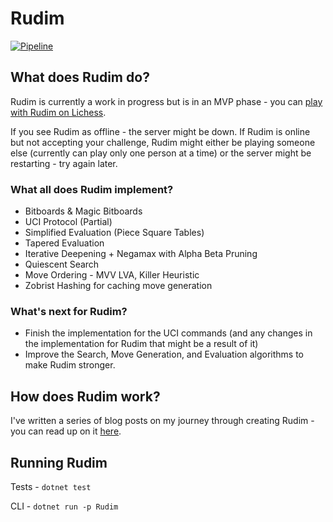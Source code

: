 # Rudim
[![Pipeline](https://github.com/znxftw/rudim/actions/workflows/pipeline.yml/badge.svg)](https://github.com/znxftw/rudim/actions/workflows/pipeline.yml)

## What does Rudim do?

Rudim is currently a work in progress but is in an MVP phase - you can [play with Rudim on Lichess](https://lichess.org/@/rudim-bot).  

If you see Rudim as offline - the server might be down. If Rudim is online but not accepting your challenge, Rudim might either be playing someone else (currently can play only one person at a time) or the server might be restarting - try again later.

### What all does Rudim implement?

- Bitboards & Magic Bitboards
- UCI Protocol (Partial)
- Simplified Evaluation (Piece Square Tables)
- Tapered Evaluation
- Iterative Deepening + Negamax with Alpha Beta Pruning
- Quiescent Search
- Move Ordering - MVV LVA, Killer Heuristic
- Zobrist Hashing for caching move generation

### What's next for Rudim?

- Finish the implementation for the UCI commands (and any changes in the implementation for Rudim that might be a result of it)
- Improve the Search, Move Generation, and Evaluation algorithms to make Rudim stronger.

## How does Rudim work?

I've written a series of blog posts on my journey through creating Rudim - you can read up on it [here](https://vishnubhagyanath.dev/tags/rudim/).

## Running Rudim

Tests - `dotnet test`

CLI - `dotnet run -p Rudim`
